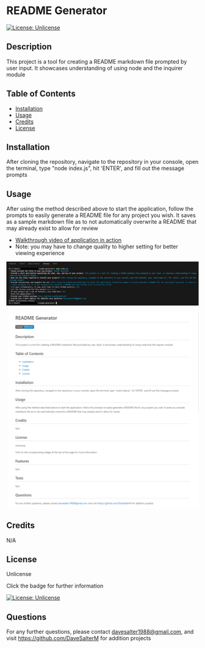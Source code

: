 
  # README Generator

  [![License: Unlicense](https://img.shields.io/badge/license-Unlicense-blue.svg)](http://unlicense.org/)

  ## Description

  This project is a tool for creating a README markdown file prompted by user input. It showcases understanding of using node and the inquirer module

  ## Table of Contents

  - [Installation](#installation)
  - [Usage](#usage)
  - [Credits](#credits)
  - [License](#license)

  ## Installation

  After cloning the repository, navigate to the repository in your console, open the terminal, type "node index.js", hit 'ENTER', and fill out the message prompts

  ## Usage
  
  After using the method described above to start the application, follow the prompts to easily generate a README file for any project you wish. It saves as a sample markdown file as to not automatically overwrite a README that may already exist to allow for review

  - [Walkthrough video of application in action](https://drive.google.com/file/d/15SK3xd5fCfD331o6CrFrpGRZTTpE1Imk/view?usp=sharing)
  - Note: you may have to change quality to higher setting for better viewing experience

  ![](./assets/screenshot.png)
  
  ![](./assets/screenshot2.png)

  ## Credits 

  N/A

  ## License

  Unlicense 

  Click the badge for further information

  [![License: Unlicense](https://img.shields.io/badge/license-Unlicense-blue.svg)](http://unlicense.org/)


  ## Questions
  
  For any further questions, please contact davesalter1988@gmail.com, and visit https://github.com/DaveSalterM for addition projects
